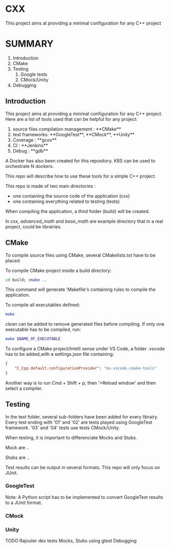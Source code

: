 # CXX
This project aims at providing a minimal configuration for any C++ project

# SUMMARY
<ol>
    <li>Introduction</li>
    <li>CMake</li>
    <li>Testing
        <ol>
            <li>Google tests</li>
            <li>CMock/Unity</li>
        </ol>
    </li>
    <li>Debugging</li>
</ol>

## Introduction
This project aims at providing a minimal configuration for any C++ project. Here are a list of tools used that can be helpful for any project:
<ol>
    <li>source files compilation management : **CMake** </li>
    <li>test frameworks: **GoogleTest**, **CMock**, **Unity**</li>
    <li>Coverage : **gcov**</li>
    <li>CI : **Jenkins**</li>
    <li> Debug : **gdb** </li>
</ol>

A Docker has also been created for this repository. K8S can be used to orchestrate N dockers.

This repo will describe how to use these tools for a simple C++ project.

This repo is made of two main directories : 
<ul>
<li> one containing the source code of the application (cxx) </li>
<li> one containing everything related to testing (tests) </li>
</ul>
When compiling the application, a third folder (build) will be created.

In cxx, *advanced_math* and *base_math* are example directory that in a real project, could be librairies.

## CMake
To compile source files using CMake, several CMakelists.txt have to be placed.

To compile CMake project inside a build directory:
```sh
cd build; cmake ..
```
This command will generate 'Makefile's containing rules to compile the application.

To compile all executables defined:
```sh
make 
```

*clean* can be added to remove generated files before compiling. If only one executable has to be compiled, run:
```sh
make $NAME_OF_EXECUTABLE
```

To configure a CMake project/Intelli sense under VS Code, a folder .vscode has to be added,with a settings.json file containing:
```json
{
    "C_Cpp.default.configurationProvider": "ms-vscode.cmake-tools"
}
```
Another way is to run Cmd + Shift + p, then '>Reload window' and then select a compiler.

## Testing
In the test folder, several sub-folders have been added for every librairy. Every test ending with '01' and '02' are tests played using GoogleTest framework.
'03' and '04' tests use tests CMock/Unity.

When testing, it is important to differenciate Mocks and Stubs.

Mock are ..

Stubs are ..

Test results can be output in several formats. This repo will only focus on JUnit.
### GoogleTest

Note: 
A Python script has to be implemented to convert GoogleTest results to a JUnit format.

### CMock

### Unity



TODO
Rajouter des tests
Mocks, Stubs using gtest
Debugging